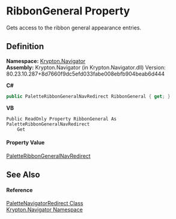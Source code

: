 # RibbonGeneral Property


Gets access to the ribbon general appearance entries.



## Definition
**Namespace:** <a href="a21ac074-d119-3dc6-bd1c-d3a12c0128bc.md">Krypton.Navigator</a>  
**Assembly:** Krypton.Navigator (in Krypton.Navigator.dll) Version: 80.23.10.287+8d7660f9dc5efd033fabe008ebfb904beab6d444

**C#**
``` C#
public PaletteRibbonGeneralNavRedirect RibbonGeneral { get; }
```
**VB**
``` VB
Public ReadOnly Property RibbonGeneral As PaletteRibbonGeneralNavRedirect
	Get
```



#### Property Value
<a href="830121be-9e49-931e-920f-f45bae503422.md">PaletteRibbonGeneralNavRedirect</a>

## See Also


#### Reference
<a href="e6c26c4c-f070-7481-1460-037840962498.md">PaletteNavigatorRedirect Class</a>  
<a href="a21ac074-d119-3dc6-bd1c-d3a12c0128bc.md">Krypton.Navigator Namespace</a>  
